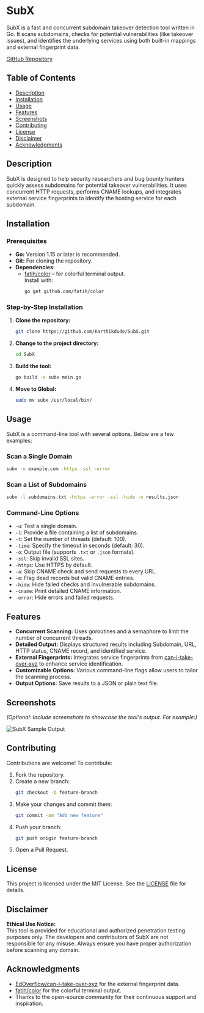 
# SubX

SubX is a fast and concurrent subdomain takeover detection tool written in Go. It scans subdomains, checks for potential vulnerabilities (like takeover issues), and identifies the underlying services using both built-in mappings and external fingerprint data.

[GitHub Repository](https://github.com/Karthikdude/SubX)

## Table of Contents

- [Description](#description)
- [Installation](#installation)
- [Usage](#usage)
- [Features](#features)
- [Screenshots](#screenshots)
- [Contributing](#contributing)
- [License](#license)
- [Disclaimer](#disclaimer)
- [Acknowledgments](#acknowledgments)

## Description

SubX is designed to help security researchers and bug bounty hunters quickly assess subdomains for potential takeover vulnerabilities. It uses concurrent HTTP requests, performs CNAME lookups, and integrates external service fingerprints to identify the hosting service for each subdomain.

## Installation

### Prerequisites

- **Go:** Version 1.15 or later is recommended.
- **Git:** For cloning the repository.
- **Dependencies:**  
  - [fatih/color](https://github.com/fatih/color) – for colorful terminal output.  
    Install with:
    ```bash
    go get github.com/fatih/color
    ```

### Step-by-Step Installation

1. **Clone the repository:**
    ```bash
    git clone https://github.com/Karthikdude/SubX.git
    ```

2. **Change to the project directory:**
    ```bash
    cd SubX
    ```

3. **Build the tool:**
    ```bash
    go build -o subx main.go
    ```
    
4. **Move to Global:**
    ```bash
    sudo mv subx /usr/local/bin/
    ```

## Usage

SubX is a command-line tool with several options. Below are a few examples:

### Scan a Single Domain

```bash
subx -u example.com -https -ssl -error
```

### Scan a List of Subdomains

```bash
subx -l subdomains.txt -https -error -ssl -hide -o results.json
```

### Command-Line Options

- `-u`: Test a single domain.
- `-l`: Provide a file containing a list of subdomains.
- `-t`: Set the number of threads (default: 100).
- `-time`: Specify the timeout in seconds (default: 30).
- `-o`: Output file (supports `.txt` or `.json` formats).
- `-ssl`: Skip invalid SSL sites.
- `-https`: Use HTTPS by default.
- `-a`: Skip CNAME check and send requests to every URL.
- `-m`: Flag dead records but valid CNAME entries.
- `-hide`: Hide failed checks and invulnerable subdomains.
- `-cname`: Print detailed CNAME information.
- `-error`: Hide errors and failed requests.

## Features

- **Concurrent Scanning:** Uses goroutines and a semaphore to limit the number of concurrent threads.
- **Detailed Output:** Displays structured results including Subdomain, URL, HTTP status, CNAME record, and identified service.
- **External Fingerprints:** Integrates service fingerprints from [can-i-take-over-xyz](https://github.com/EdOverflow/can-i-take-over-xyz) to enhance service identification.
- **Customizable Options:** Various command-line flags allow users to tailor the scanning process.
- **Output Options:** Save results to a JSON or plain text file.

## Screenshots

*(Optional: Include screenshots to showcase the tool's output. For example:)*

![SubX Sample Output](screenshot.png)

## Contributing

Contributions are welcome! To contribute:

1. Fork the repository.
2. Create a new branch:  
   ```bash
   git checkout -b feature-branch
   ```
3. Make your changes and commit them:  
   ```bash
   git commit -am "Add new feature"
   ```
4. Push your branch:  
   ```bash
   git push origin feature-branch
   ```
5. Open a Pull Request.

## License

This project is licensed under the MIT License. See the [LICENSE](LICENSE) file for details.

## Disclaimer

**Ethical Use Notice:**  
This tool is provided for educational and authorized penetration testing purposes only. The developers and contributors of SubX are not responsible for any misuse. Always ensure you have proper authorization before scanning any domain.

## Acknowledgments

- [EdOverflow/can-i-take-over-xyz](https://github.com/EdOverflow/can-i-take-over-xyz) for the external fingerprint data.
- [fatih/color](https://github.com/fatih/color) for the colorful terminal output.
- Thanks to the open-source community for their continuous support and inspiration.
```

